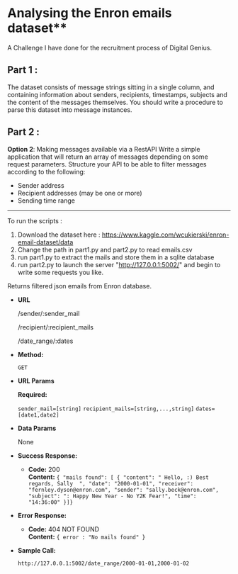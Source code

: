 # Analysing the Enron emails dataset**
A Challenge I have done for the recruitment process of Digital Genius.
## Part 1 : 
The dataset consists of message strings sitting in a single column, and containing
information about senders, recipients, timestamps, subjects and the content of the
messages themselves. You should write a procedure to parse this dataset into message
instances. 
## Part 2 : 
**Option​ ​2**:​ ​Making​ ​messages​ ​available​ ​via​ ​a​ ​RestAPI
Write a simple application that will return an array of messages depending on some request
parameters. Structure your API to be able to filter messages according to the following:
- Sender address
- Recipient addresses (may be one or more)
- Sending time range


----
To run the scripts : 
1. Download the dataset here : https://www.kaggle.com/wcukierski/enron-email-dataset/data
2. Change the path in part1.py and part2.py to read emails.csv 
3. run part1.py to extract the mails and store them in a sqlite database
4. run part2.py to launch the server "http://127.0.0.1:5002/" and begin to write some requests you like.

  Returns filtered json emails from Enron database.

* **URL**

  /sender/:sender_mail
  
  /recipient/:recipient_mails

  /date_range/:dates
* **Method:**

  `GET`
  
*  **URL Params**

   **Required:**
 
   `sender_mail=[string]`
   `recipient_mails=[string,...,string]`
   `dates=[date1,date2]`

* **Data Params**

  None

* **Success Response:**

  * **Code:** 200 <br />
    **Content:** `{
  "mails found": [
    {
      "content": " Hello, :) Best regards, Sally  ",
      "date": "2000-01-01",
      "receiver": "fernley.dyson@enron.com",
      "sender": "sally.beck@enron.com",
      "subject": ": Happy New Year - No Y2K Fear!",
      "time": "14:36:00"
    }]}`
 
* **Error Response:**
  * **Code:** 404 NOT FOUND <br />
    **Content:** `{ error : "No mails found" }`


* **Sample Call:**

  `http://127.0.0.1:5002/date_range/2000-01-01,2000-01-02`